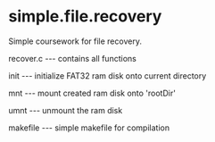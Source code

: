 simple.file.recovery
====================

Simple coursework for file recovery. 

recover.c --- contains all functions

init	  --- initialize FAT32 ram disk onto current directory

mnt	  --- mount created ram disk onto 'rootDir'

umnt	  --- unmount the ram disk

makefile  --- simple makefile for compilation
